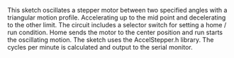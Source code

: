 This sketch oscillates a stepper motor between two specified angles with a triangular motion profile. Accelerating up to the mid point and decelerating to the other limit.
The circuit includes a selector switch for setting a home / run condition. Home sends the motor to the center position and run starts the oscillating motion.
The sketch uses the AccelStepper.h library.
The cycles per minute is calculated and output to the serial monitor.
